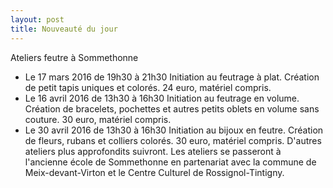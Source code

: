 ```yaml
---
layout: post
title: Nouveauté du jour
---
```


Ateliers feutre à Sommethonne 
- Le 17 mars 2016 de 19h30 à 21h30 Initiation au feutrage à plat. Création de petit tapis uniques et colorés. 24 euro, matériel compris.
- Le 16 avril 2016 de 13h30 à 16h30 Initiation au feutrage en volume. Création de bracelets, pochettes et autres petits oblets en volume sans couture. 30 euro, matériel compris.
- Le 30 avril 2016 de 13h30 à 16h30 Initiation au bijoux en feutre. Création de fleurs, rubans et colliers colorés. 30 euro, matériel compris.
D'autres ateliers plus approfondits suivront.
Les ateliers se passeront à l'ancienne école de Sommethonne en partenariat avec la commune de Meix-devant-Virton et le Centre Culturel de Rossignol-Tintigny.